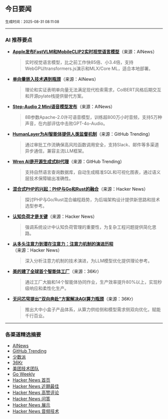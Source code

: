 ## 今日要闻

<sub> 生成时间：2025-08-31 08:11:08</sub>


---

### AI 推荐要点

- **[Apple发布FastVLM和MobileCLIP2实时视觉语言模型](https://huggingface.co/collections/apple/fastvlm-68ac97b9cd5cacefdd04872e)**（来源：AINews）  
  > 实时视觉语言模型，比之前工作快85倍、小3.4倍，支持WebGPU/transformers.js演示和MLX/Core ML，适合本地部署。

- **[单向量嵌入技术遇到瓶颈](https://twitter.com/orionweller/status/1961436569409331579)**（来源：AINews）  
  > 理论和实证表明单向量无法满足现代检索需求，ColBERT风格后期交互和开源pylate栈提供替代方案。

- **[Step-Audio 2 Mini语音模型发布](https://huggingface.co/stepfun-ai/Step-Audio-2-mini)**（来源：AINews）  
  > 8B参数Apache-2.0许可语音模型，训练超800万小时音频，支持5万种声音，在内部评估中击败GPT-4o-Audio。

- **[HumanLayer为AI智能体提供人类监督机制](https://github.com/humanlayer/humanlayer)**（来源：GitHub Trending）  
  > 通过审批工作流确保高风险函数调用安全，支持Slack、邮件等多渠道异步通信，兼容主流LLM框架。

- **[Wren AI是开源生成式BI代理](https://github.com/Canner/WrenAI)**（来源：GitHub Trending）  
  > 支持自然语言查询数据库，自动生成精准SQL和可视化图表，通过语义层技术保障输出准确性。

- **[混合式PHP的兴起：PHP与Go和Rust的融合](https://news.ycombinator.com/item?id=45077143)**（来源：Hacker News）  
  > 探讨PHP与Go/Rust混合编程趋势，为后端架构设计提供新思路和技术选型参考。

- **[认知负荷才是关键](https://news.ycombinator.com/item?id=45074248)**（来源：Hacker News）  
  > 强调系统设计中认知负荷管理的重要性，为复杂工程问题提供简化思路。

- **[从多头注意力到潜在注意力：注意力机制的演进历程](https://news.ycombinator.com/item?id=45072160)**（来源：Hacker News）  
  > 深入分析注意力机制的技术演进，为LLM模型优化提供理论参考。

- **[美的建了全球首个智能体工厂](https://36kr.com/p/3443892636177796)**（来源：36Kr）  
  > 通过工厂大脑和14个智能体协同作业，生产效率提升80%以上，实现秒级响应和柔性化生产。

- **[无问芯穹提出"双向奔赴"方案解决AGI算力瓶颈](https://36kr.com/p/3443147159246210)**（来源：36Kr）  
  > 推出大中小盒子产品体系，从算力供给侧和模型需求侧双向优化，赋能千行百业。

---

### 各渠道精选摘要
- [AINews](./ai_news_summary_2025-08-31.md)
- [GitHub Trending](./github_trending_2025-08-31.md)
- [少数派](./shaoshupai_2025-08-31.md)
- [36Kr](./36kr_summary_2025-08-31.md)
- [美团技术团队](./meituan_2025-08-31.md)
- [Go Weekly](./go_weekly_2025-08-31.md)
- [Hacker News 首页](./hacker_news_frontpage_2025-08-31.md)
- [Hacker News 近期最佳](./hacker_news_best_2025-08-31.md)
- [Hacker News 高赞评论](./hacker_news_top_comments_2025-08-31.md)
- [Hacker News 问答](./hacker_news_ask_2025-08-31.md)
- [Hacker News 展示](./hacker_news_show_2025-08-31.md)
- [Hacker News 音频技术](./hacker_news_audio_tech_2025-08-31.md)
